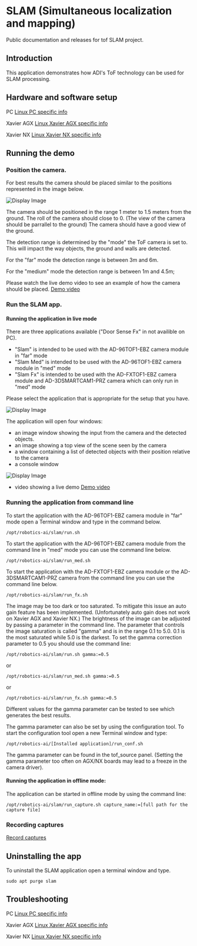 # SLAM (Simultaneous localization and mapping)
Public documentation and releases for tof SLAM project.

## Introduction
This application demonstrates how ADI's ToF technology can be used for SLAM processing.

## Hardware and software setup

PC
[Linux PC specific info](https://github.com/robotics-ai/tof_process_public/blob/main/slam/PC/README.md)

Xavier AGX
[Linux Xavier AGX specific info](https://github.com/robotics-ai/tof_process_public/blob/main/slam/Xavier-AGX/README.md)

Xavier NX
[Linux Xavier NX specific info](https://github.com/robotics-ai/tof_process_public/blob/main/slam/Xavier-NX/README.md)

 
## Running the demo
### Position the camera.
For best results the camera should be placed similar to the positions represented in the image below.

![Display Image](https://github.com/robotics-ai/tof_process_public/blob/main/slam/Doc/Images/fig1.png)

The camera should be positioned in the range 1 meter to 1.5 meters from the ground. The roll of the camera should close to 0. (The view of the camera should be parrallel to the ground) The camera should have a good view of the ground.

The detection range is determined by the "mode" the ToF camera is set to. This will impact the way objects, the ground and walls are detected.

For the "far" mode the detection range is between 3m and 6m.

For the "medium" mode the detection range is between 1m and 4.5m;

Please watch the live demo video to see an example of how the camera should be placed.
[Demo video](https://www.youtube.com/watch?v=XKTGsVNyvrg&ab_channel=RoboticsAI)

### Run the SLAM app.

#### Running the application in live mode

There are three applications available ("Door Sense Fx" in not availible on PC).

- "Slam" is intended to be used with the AD-96TOF1-EBZ camera module in "far" mode
- "Slam Med" is intended to be used with the AD-96TOF1-EBZ camera module in "med" mode
- "Slam Fx" is intended to be used with the AD-FXTOF1-EBZ camera module and AD-3DSMARTCAM1-PRZ camera which can only run in "med" mode

Please select the application that is appropriate for the setup that you have.

![Display Image](https://github.com/robotics-ai/tof_process_public/blob/main/door_sense/Doc/Images/run_app.png)

The application will open four windows:
- an image window showing the input from the camera and the detected objects.
- an image showing a top view of the scene seen by the camera
- a window containing a list of detected objects with their position relative to the camera
- a console window

![Display Image](https://github.com/robotics-ai/tof_process_public/blob/main/door_sense/Doc/Images/app_results.png)

 - video showing a live demo
 [Demo video](https://www.youtube.com/watch?v=XKTGsVNyvrg&ab_channel=RoboticsAI)

### Running the application from command line

To start the application with the AD-96TOF1-EBZ camera module in "far" mode open a Terminal window and type in the command below.
```
/opt/robotics-ai/slam/run.sh
```
To start the application with the AD-96TOF1-EBZ camera module from the command line in "med" mode you can use the command line below.
```
/opt/robotics-ai/slam/run_med.sh
```
To start the application with the AD-FXTOF1-EBZ camera module or the AD-3DSMARTCAM1-PRZ camera from the command line you can use the command line below.
```
/opt/robotics-ai/slam/run_fx.sh
```

The image may be too dark or too saturated. To mitigate this issue an auto gain feature has been implemented. (Unfortunately auto gain does not work on Xavier AGX and Xavier NX.)
The brightness of the image can be adjusted by passing a parameter in the command line. The parameter that controls the image saturation is called "gamma" and is in the range 0.1 to 5.0. 0.1 is the most saturated while 5.0 is the darkest.
To set the gamma correction parameter to 0.5 you should use the command line:
```
/opt/robotics-ai/slam/run.sh gamma:=0.5
```
or
```
/opt/robotics-ai/slam/run_med.sh gamma:=0.5
```
or
```
/opt/robotics-ai/slam/run_fx.sh gamma:=0.5
```
Different values for the gamma parameter can be tested to see which generates the best results.

The gamma parameter can also be set by using the configuration tool.
To start the configuration tool open a new Terminal window and type:
```
/opt/robotics-ai/[Installed application]/run_conf.sh
```
The gamma parameter can be found in the tof_source panel. (Setting the gamma parameter too often on AGX/NX boards may lead to a freeze in the camera driver).

#### Running the application in offline mode:

The application can be started in offline mode by using the command line:
```
/opt/robotics-ai/slam/run_capture.sh capture_name:=[full path for the capture file]
```

### Recording captures

[Record captures](https://github.com/robotics-ai/tof_process_public/blob/main/recording/README.md)

## Uninstalling the app
To uninstall the SLAM application open a terminal window and type.
```
sudo apt purge slam
```
## Troubleshooting
PC
[Linux PC specific info](https://github.com/robotics-ai/tof_process_public/blob/main/slam/PC/README.md)

Xavier AGX
[Linux Xavier AGX specific info](https://github.com/robotics-ai/tof_process_public/blob/main/slam/Xavier-AGX/README.md)

Xavier NX
[Linux Xavier NX specific info](https://github.com/robotics-ai/tof_process_public/blob/main/slam/Xavier-NX/README.md)
